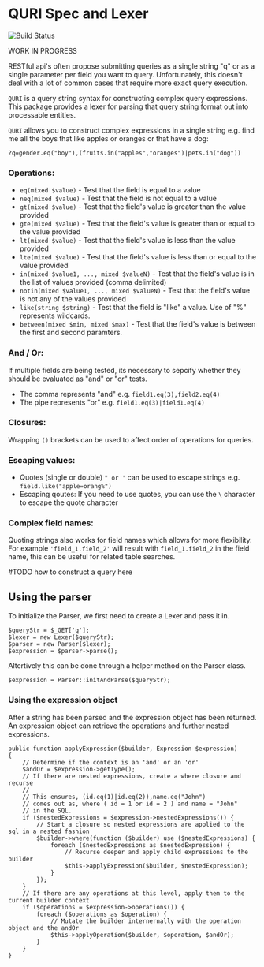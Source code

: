 # QURI Spec and Lexer

[![Build Status](https://travis-ci.org/theHarvester/QURI.svg?branch=master)](https://travis-ci.org/theHarvester/QURI)

WORK IN PROGRESS


RESTful api's often propose submitting queries as a single string "q" or as a single
parameter per field you want to query. Unfortunately, this doesn't deal with a lot
of common cases that require more exact query execution.

`QURI` is a query string syntax for constructing complex query expressions. This 
package provides a lexer for parsing that query string format out into 
processable entities.

`QURI` allows you to construct complex expressions in a single string e.g. 
find me all the   boys that like apples or oranges or that have a dog:
```
?q=gender.eq("boy"),(fruits.in("apples","oranges")|pets.in("dog"))
```

### Operations:
* `eq(mixed $value)` - Test that the field is equal to a value
* `neq(mixed $value)` - Test that the field is not equal to a value
* `gt(mixed $value)` - Test that the field's value is greater than the value provided
* `gte(mixed $value)` - Test that the field's value is greater than or equal to the value provided
* `lt(mixed $value)` - Test that the field's value is less than the value provided
* `lte(mixed $value)` - Test that the field's value is less than or equal to the value provided
* `in(mixed $value1, ..., mixed $valueN)` - Test that the field's value is in the list of values provided (comma delimited)
* `notin(mixed $value1, ..., mixed $valueN)` - Test that the field's value is not any of the values provided
* `like(string $string)` - Test that the field is "like" a value. Use of "%" represents wildcards.
* `between(mixed $min, mixed $max)` - Test that the field's value is between the first and second paramters.

### And / Or:
If multiple fields are being tested, its necessary to sepcify whether they should
be evaluated as "and" or "or" tests.
* The comma represents "and" e.g. `field1.eq(3),field2.eq(4)`
* The pipe represents "or" e.g. `field1.eq(3)|field1.eq(4)`

### Closures:
Wrapping `()` brackets can be used to affect order of operations for queries.

### Escaping values:
* Quotes (single or double) `" or '` can be used to escape strings e.g. `field.like("apple=orang%")`
* Escaping qoutes: If you need to use quotes, you can use the `\` character to escape the quote character

### Complex field names:
Quoting strings also works for field names which allows for more flexibility. For example `'field_1.field_2'` will result with `field_1.field_2` in the field name, this can be useful for related table searches.

#TODO how to construct a query here

## Using the parser
To initialize the Parser, we first need to create a Lexer and pass it in.

```
$queryStr = $_GET['q'];
$lexer = new Lexer($queryStr);
$parser = new Parser($lexer);
$expression = $parser->parse();
```

Altertively this can be done through a helper method on the Parser class.

```
$expression = Parser::initAndParse($queryStr);
```

### Using the expression object

After a string has been parsed and the expression object has been returned. An expression object can retrieve the operations and further nested expressions.

```
public function applyExpression($builder, Expression $expression)
{
    // Determine if the context is an 'and' or an 'or'
    $andOr = $expression->getType(); 
    // If there are nested expressions, create a where closure and recurse
    //
    // This ensures, (id.eq(1)|id.eq(2)),name.eq("John")
    // comes out as, where ( id = 1 or id = 2 ) and name = "John"
    // in the SQL.
    if ($nestedExpressions = $expression->nestedExpressions()) {
        // Start a closure so nested expressions are applied to the sql in a nested fashion
        $builder->where(function ($builder) use ($nestedExpressions) {
            foreach ($nestedExpressions as $nestedExpression) {
                // Recurse deeper and apply child expressions to the builder
                $this->applyExpression($builder, $nestedExpression);
            }
        });
    }
    // If there are any operations at this level, apply them to the current builder context
    if ($operations = $expression->operations()) {
        foreach ($operations as $operation) {
            // Mutate the builder internernally with the operation object and the andOr
            $this->applyOperation($builder, $operation, $andOr);
        }
    }
}
```